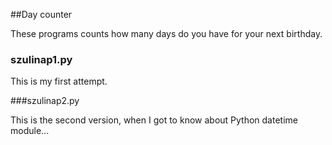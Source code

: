 ##Day counter

  These programs counts how many days do you have for your next birthday.
  
### szulinap1.py

  This is my first attempt.
  
###szulinap2.py

  This is the second version, when I got to know about Python datetime module...
